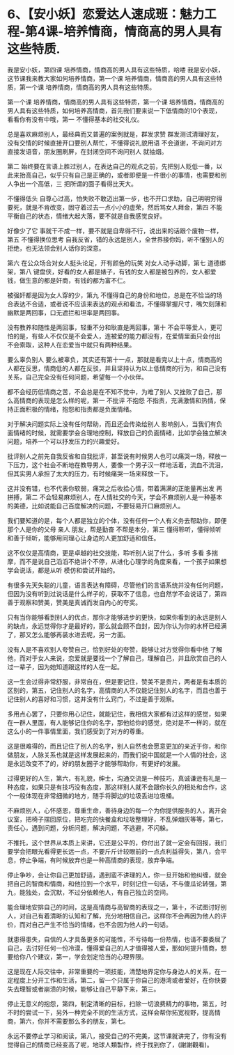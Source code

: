 # 6、【安小妖】恋爱达人速成班：魅力工程-第4课-培养情商，情商高的男人具有这些特质.

我是安小妖，第四课 培养情商，情商高的男人具有这些特质，哈喽 我是安小妖，这节课我来教大家如何培养情商，第一个课 培养情商，情商高的男人具有这些特质，第一个课 培养情商，情商高的男人具有这些特质。

第一个课 培养情商，情商高的男人具有这些特质，第一个课 培养情商，情商高的男人具有这些特质，如何培养高情商，首先我们要来说一下低情商的10个表现，看看你有没有中哦，第一 不懂得基本的社交礼仪。

总是喜欢麻烦别人，最经典而又普遍的案例就是，群发求赞 群发测试清理好友，没有交情的时候直接开口要别人帮忙，不懂得说礼貌用语 不会道谢，不询问对方 直接发语音，朋友圈刷屏，在封闭空间不询问别人 就抽烟。

第二 始终要在言语上胜过别人，在表达自己的观点之前，先把别人贬低一番，以此来抬高自己，似乎只有自己是正确的，或者即便是一件很小的事情，也需要和别人争出一个高低，三 把所谓的面子看得比天大。

不懂得低头 自尊心过高，怕失败不敢迈出第一步，也不开口求助，自己明明穷得要死，就是不肯改变，固守着过去一点小小的虚荣，然后骂女人拜金，第四 不能平衡自己的状态，情绪大起大落，要不就是自我感觉良好。

好像少了它 事就干不成一样，要不就是自卑得不行，说出来的话跟个废物一样，第五 不懂得换位思考 自我反省，错的永远是别人，全世界接你妈，听不懂别人的拒绝，也无法领会别人话你的深意。

第六 在公众场合对女人挺头论足，开有颜色的玩笑 对女人动手动脚，第七 道德绑架，第八 键盘侠，好看的女人都是婊子，有钱的女人都是被包养的，女人都爱钱，做生意的都是奸商，有钱的都为富不仁。

被强奸都是因为女人穿的少，第九 不懂得自己的身份和地位，总是在不恰当的场合表达不合适，或者说不应该来表达的观点和看法，不懂得掌握尺寸，嘴欠刻薄和幽默是两回事，口无遮拦和坦率是两回事。

没有教养和随性是两回事，轻重不分和耿直是两回事，第十 不会平等爱人，更可怕的是，有些人不仅仅是不会爱人，连被爱的能力都没有，在爱情里面只会付出 不会索取，这种人在恋爱当中就只有两种结果。

要么辜负别人 要么被辜负，其实还有第十一点，那就是看完以上十点，情商高的人都在反思，情商低的人都在反驳，并且坚持认为以上低情商的行为，和自己没有关系，自己完全没有任何问题，希望每一个小伙伴。

都不会经历低情商之苦，不会总是在不知不觉中，为难了别人 又挫败了自己，那么高情商的表现是怎么样的呢，第一 不批评 不抱怨 不指责，充满激情和热情，保持正面积极的情绪，抱怨和指责都是负面情绪。

对于解决问题实际上没有任何帮助，而且还会传染给别人 影响别人，当我们有负面情绪的时候，就需要学会合理地控制，释放自己的负面情绪，比如学会独立解决问题，培养一个可以抒发压力的兴趣爱好。

批评别人之前先自我反省和自我批评，甚至说有时候男人也可以痛哭一场，释放一下压力，这个社会不断地在教导男人，要像一个男子汉一样地活着，流血不流泪，但其实男人承担了太大的压力，有时候痛哭一场来释放一下。

这并没有错，也不代表你软弱，痛哭之后收拾心情，带着满满的正能量再出发 再拼搏，第二 不会轻易麻烦别人，在人情社交的今天，学会不麻烦别人是一种基本的美德，比如说能自己百度解决的问题，不要轻易开口麻烦别人。

我们要知道的是，每个人都是独立的个体，没有任何一个人有义务去帮助你，即便那个人是你的父母 亲人 朋友，帮是勤奋 不帮是本分，第三 懂得聆听，懂得倾听和善于倾听，能够用同理心让身边的人更加舒适和信任。

这不仅仅是高情商，更是卓越的社交技能，聆听别人说了什么，多听 多看 多揣摩，而不是说自己滔滔不绝讲个不停，从进化心理学的角度来看，一个孩子如果想学会说话，都是从听 模仿和尝试开始的。

有很多先天失聪的儿童，语言表达有障碍，尽管他们的言语系统并没有任何问题，但因为没有听到过说话是什么样子的，获取不了信息，也自然学不会说话了，第四 善于观察和赞美，赞美是真诚而发自内心的夸奖。

只有当你能够看到别人的优点，那你才能够进步的更快，如果你看到的永远是别人的缺点，永远觉得你才是最好的，那么就会顾不自封，因为你认为你的水杯已经满了，那又怎么能够再装水进去呢，另一方面。

没有人是不喜欢别人夸赞自己，恰到好处的夸赞，能够让对方觉得你看中他 了解他，而对于女人来说，恋爱就是要找一个了解自己，理解自己，并且欣赏自己的人过一辈子，因为她知道跟这样的人在一起。

这一生会过得非常舒服，非常自在，但是要记住，赞美不是贵片，两者是有本质的区别的，第五，记住别人的名字，高情商的人不仅能记住别人的名字，而且也善于记住别人的喜好和习惯，这并没有什么窍门，不过是善于观察。

多用点心罢了，只要你用心记住，就能记住，我相信大家都有过这样的感觉，如果在一群人里面，有人能够记住你的名字，那他给你的感觉，绝对是不一样的，就在这么小的一件事情里面，我们感受到了对方的尊重。

这是很难得的，而且记住了别人的名字，别人自然也会愿意更加的亲近于你，和你做朋友，人脉关系也就是这样发展起来的，而我们说中国就是一个人情的社会，这是永远改变不了的，好的朋友圈子才能够帮助你，有更好的发展。

过得更好的人生，第六，有礼貌，绅士，沟通交流是一种技巧，真诚谦逊有礼是一种态度，如果只是有技巧没有态度，那这样别人就不会跟你长久的相处和合作，这个一般体现在非常细微的地方，随手将脚边的垃圾丢进垃圾桶。

不麻烦别人，心怀感恩，尊重生命，善待身边的每一个为你提供服务的人，离开会议室，把椅子摆回原位，把吃完的快餐盒和垃圾整理好，不乱弹烟灰等等，第七，责任心，遇到问题，分析问题，解决问题，不逃避，不闪躲。

不推托，这个世界从本质上来讲，它还是公平的，你付出了就一定会有回报，我们要学会把眼光看得更长远一点，不要斤斤计较眼前的一点点利益得失，第八，会平息，停止争端，有时候放弃也是一种高情商的表现，放弃争端。

停止争吵，会让你自己更加舒适，遇到蛮不讲理的人，你一旦开始和他纠缠，就会把自己的智商和情商，和他拉到一个水平，时刻记住一句话，不与傻瓜论转强，第九，能独处，会沉默，不过分依赖他人，有自己独立的空间。

能合理地安排自己的时间，这是高情商与高智商的表现之一，第十，不试图讨好别人，对自己有着清晰的认知和了解，充分地相信自己，这样你不会再因为他人的评价，而对自己产生不恰当的情绪，也不会因为他人的一句话。

就患得患失，自信的人才具备更多的可能性，不亏待每一份热情，也请不要委屈了自己，去讨好任何一份冷漠，懂得爱自己的人才值得被人爱，那如何提升情商，想要给你八个建议，第一，学会划定恰当的心理界限。

这是现在人际交往中，非常重要的一项技能，清楚地界定你与身边人的关系，在一定程度上分开工作和生活，第二，留一个只属于你自己的港湾或者爱好，在你快要失去理智或者崩溃的时候，能够让自己平静下来，第三。

停止无意义的抱怨，第四，制定清晰的目标，扫除一切浪费精力的事物，第五，时不时的尝试一下，另外一种完全不同的生活方式，这样会帮你拓宽视野，提高情商，第六，你并不需要那么多的朋友，第七。

永远不要停止学习和阅读，第八，接受自己的不完美，这节课就讲完了，你有没有觉得自己的情商已经变高了呢，地球人類製作，终于找到你了，(謝謝觀看)。

